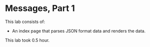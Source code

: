 # Messages, Part 1

This lab consists of:

- An index page that parses JSON format data and renders the data.

This lab took 0.5 hour.